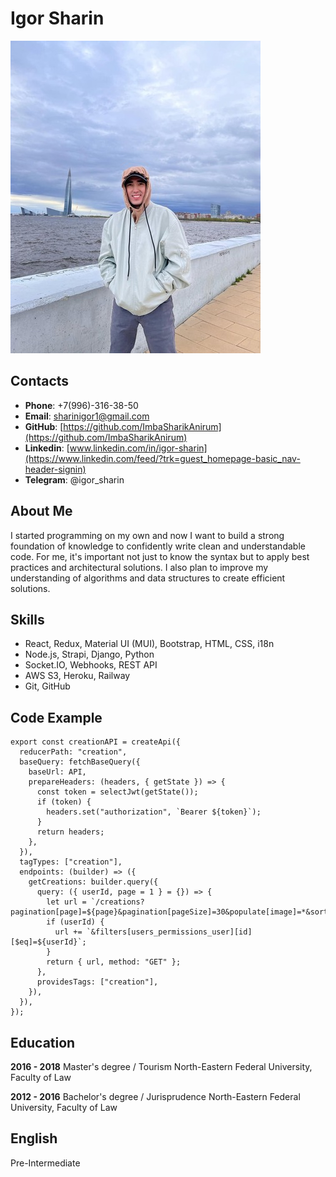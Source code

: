 # Igor Sharin
![Photo](./assets/photo.jpg)

## Contacts
* **Phone**: +7(996)-316-38-50
* **Email**: sharinigor1@gmail.com
* **GitHub**: [https://github.com/ImbaSharikAnirum](https://github.com/ImbaSharikAnirum)
* **Linkedin**: [www.linkedin.com/in/igor-sharin](https://www.linkedin.com/feed/?trk=guest_homepage-basic_nav-header-signin)
* **Telegram**: @igor_sharin

## About Me
I started programming on my own and now I want to build a strong foundation of knowledge to confidently write clean and understandable code. For me, it's important not just to know the syntax but to apply best practices and architectural solutions. I also plan to improve my understanding of algorithms and data structures to create efficient solutions.

## Skills
* React, Redux, Material UI (MUI), Bootstrap, HTML, CSS, i18n
* Node.js, Strapi, Django, Python
* Socket.IO, Webhooks, REST API
* AWS S3, Heroku, Railway
* Git, GitHub  

## Code Example

```
export const creationAPI = createApi({
  reducerPath: "creation",
  baseQuery: fetchBaseQuery({
    baseUrl: API,
    prepareHeaders: (headers, { getState }) => {
      const token = selectJwt(getState());
      if (token) {
        headers.set("authorization", `Bearer ${token}`);
      }
      return headers;
    },
  }),
  tagTypes: ["creation"],
  endpoints: (builder) => ({
    getCreations: builder.query({
      query: ({ userId, page = 1 } = {}) => {
        let url = `/creations?pagination[page]=${page}&pagination[pageSize]=30&populate[image]=*&sort=publishedAt:desc`;
        if (userId) {
          url += `&filters[users_permissions_user][id][$eq]=${userId}`;
        }
        return { url, method: "GET" };
      },
      providesTags: ["creation"],
    }),
  }),
});
```

## Education

**2016 - 2018**
Master's degree / Tourism
North-Eastern Federal University, Faculty of Law

**2012 - 2016**
Bachelor's degree / Jurisprudence
North-Eastern Federal University, Faculty of Law

## English
Pre-Intermediate